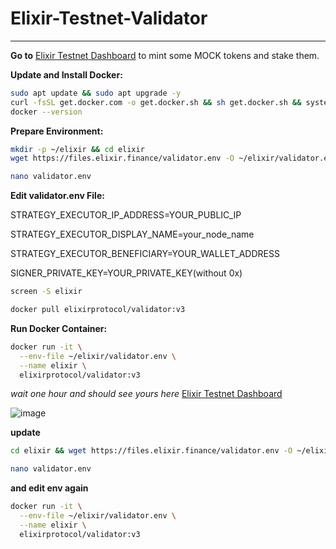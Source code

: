 # Elixir-Testnet-Validator
----------------------------------------------
**Go to** [Elixir Testnet Dashboard](https://testnet-3.elixir.xyz/) to mint some MOCK tokens and stake them.

**Update and Install Docker:**
 ```bash
 sudo apt update && sudo apt upgrade -y
 curl -fsSL get.docker.com -o get.docker.sh && sh get.docker.sh && systemctl start docker && systemctl enable docker
 docker --version
```
**Prepare Environment:**

```bash
mkdir -p ~/elixir && cd elixir
wget https://files.elixir.finance/validator.env -O ~/elixir/validator.env
```
```bash
nano validator.env
```
**Edit validator.env File:** 

STRATEGY_EXECUTOR_IP_ADDRESS=YOUR_PUBLIC_IP

STRATEGY_EXECUTOR_DISPLAY_NAME=your_node_name

STRATEGY_EXECUTOR_BENEFICIARY=YOUR_WALLET_ADDRESS

SIGNER_PRIVATE_KEY=YOUR_PRIVATE_KEY(without 0x)
```bash
screen -S elixir
```
```bash
docker pull elixirprotocol/validator:v3
```
**Run Docker Container:**


```bash
docker run -it \
  --env-file ~/elixir/validator.env \
  --name elixir \
  elixirprotocol/validator:v3
```
*wait one hour and should see yours here*
[Elixir Testnet Dashboard](https://testnet-3.elixir.xyz/)

![image](https://github.com/user-attachments/assets/01639a2a-8add-40d8-aca0-d32bf9d655cb)

**update**
```bash 
cd elixir && wget https://files.elixir.finance/validator.env -O ~/elixir/validator.env
```
```bash
nano validator.env
```
**and edit env again**
```bash
docker run -it \
  --env-file ~/elixir/validator.env \
  --name elixir \
  elixirprotocol/validator:v3
```
